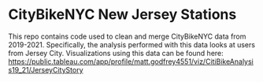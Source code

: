 # CityBikeNYC New Jersey Stations
This repo contains code used to clean and merge CityBikeNYC data from 2019-2021. Specifically, the analysis performed with this data looks at users from Jersey City. Visualizations using this data can be found here: https://public.tableau.com/app/profile/matt.godfrey4551/viz/CitiBikeAnalysis19_21/JerseyCityStory
